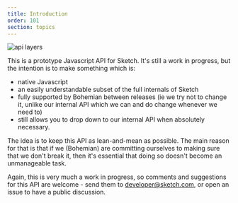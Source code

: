 ```yaml
---
title: Introduction
order: 101
section: topics
---
```


![api layers](https://user-images.githubusercontent.com/3254314/36788487-bcf76abc-1c96-11e8-813f-d6340a1658c3.png)

This is a prototype Javascript API for Sketch. It's still a work in progress, but the intention is to make something which is:

- native Javascript
- an easily understandable subset of the full internals of Sketch
- fully supported by Bohemian between releases (ie we try not to change it, unlike our internal API which we can and do change whenever we need to)
- still allows you to drop down to our internal API when absolutely necessary.

The idea is to keep this API as lean-and-mean as possible. The main reason for that is that if we (Bohemian) are committing ourselves to making sure that we don't break it, then it's essential that doing so doesn't become an unmanageable task.

Again, this is very much a work in progress, so comments and suggestions for this API are welcome - send them to developer@sketch.com, or open an issue to have a public discussion.
